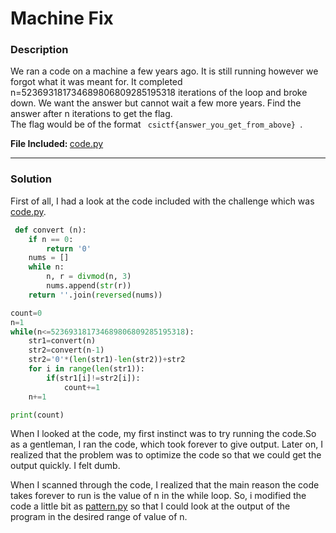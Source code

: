 # Machine Fix
<h3>Description</h3>
 We ran a code on a machine a few years ago. It is still running however we forgot what it was meant for. It completed n=523693181734689806809285195318 iterations of the loop and broke down. We want the answer but cannot wait a few more years. Find the answer after n iterations to get the flag.<br>
 The flag would be of the format <code> csictf{answer_you_get_from_above} </code>.
 
 
 <strong> File Included: </strong> <a href='https://github.com/TheFakeS1imShady/CTF-Writeups/blob/master/CSICTF-2020/Machine%20Fix/code.py'>code.py</a><hr>
 
 <h3>Solution</h3>
 First of all, I had a look at the code included with the challenge which was <a href='https://github.com/TheFakeS1imShady/CTF-Writeups/blob/master/CSICTF-2020/Machine%20Fix/code.py'>code.py</a>.
	
```python
 def convert (n):
    if n == 0:
        return '0'
    nums = []
    while n:
        n, r = divmod(n, 3)
        nums.append(str(r))
    return ''.join(reversed(nums))

count=0
n=1
while(n<=523693181734689806809285195318):
	str1=convert(n)
	str2=convert(n-1)
	str2='0'*(len(str1)-len(str2))+str2
	for i in range(len(str1)):
		if(str1[i]!=str2[i]):
			count+=1
	n+=1

print(count)
```
 When I looked at the code, my first instinct was to try running the code.So as a gentleman, I ran the code, which took forever to give output. Later on, I realized that the problem was to optimize the code so that we could get the output quickly. I felt dumb.<br>
 
 When I scanned through the code, I realized that the main reason the code takes forever to run is the value of n in the while loop. So, i modified the code a little bit as <a href='https://github.com/TheFakeS1imShady/CTF-Writeups/blob/master/CSICTF-2020/Machine%20Fix/pattern.py'>pattern.py</a> so that I could look at the output of the program in the desired range of value of n.
 
 
